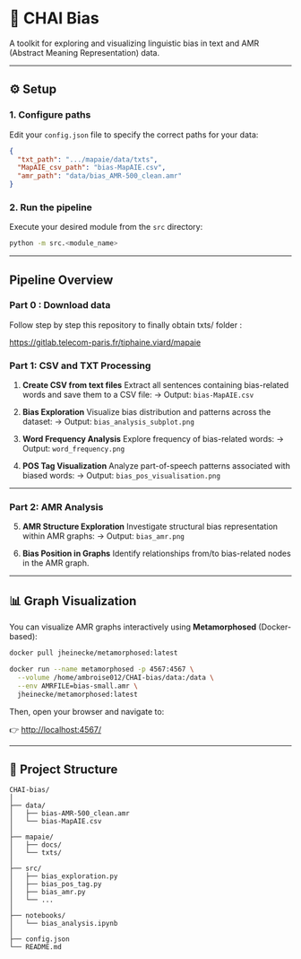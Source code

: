 # 🧠 CHAI Bias

A toolkit for exploring and visualizing linguistic bias in text and AMR (Abstract Meaning Representation) data.

---

## ⚙️ Setup

### 1. Configure paths

Edit your `config.json` file to specify the correct paths for your data:

```json
{
  "txt_path": ".../mapaie/data/txts",
  "MapAIE_csv_path": "bias-MapAIE.csv",
  "amr_path": "data/bias_AMR-500_clean.amr"
}
```

### 2. Run the pipeline

Execute your desired module from the `src` directory:

```bash
python -m src.<module_name>
```

---

## Pipeline Overview
### **Part 0 : Download data**
Follow step by step this repository to finally obtain txts/ folder :

https://gitlab.telecom-paris.fr/tiphaine.viard/mapaie

### **Part 1: CSV and TXT Processing**

1. **Create CSV from text files**
   Extract all sentences containing bias-related words and save them to a CSV file:
   → Output: `bias-MapAIE.csv`

2. **Bias Exploration**
   Visualize bias distribution and patterns across the dataset:
   → Output: `bias_analysis_subplot.png`

3. **Word Frequency Analysis**
   Explore frequency of bias-related words:
   → Output: `word_frequency.png`

4. **POS Tag Visualization**
   Analyze part-of-speech patterns associated with biased words:
   → Output: `bias_pos_visualisation.png`

---

### **Part 2: AMR Analysis**

5. **AMR Structure Exploration**
   Investigate structural bias representation within AMR graphs:
   → Output: `bias_amr.png`

6. **Bias Position in Graphs**
   Identify relationships from/to bias-related nodes in the AMR graph.

---

## 📊 Graph Visualization

You can visualize AMR graphs interactively using **Metamorphosed** (Docker-based):

```bash
docker pull jheinecke/metamorphosed:latest

docker run --name metamorphosed -p 4567:4567 \
  --volume /home/ambroise012/CHAI-bias/data:/data \
  --env AMRFILE=bias-small.amr \
  jheinecke/metamorphosed:latest
```

Then, open your browser and navigate to:

👉 [http://localhost:4567/](http://localhost:4567/)

---

## 📁 Project Structure

```
CHAI-bias/
│
├── data/
│   ├── bias-AMR-500_clean.amr
│   └── bias-MapAIE.csv
│
├── mapaie/
│   ├── docs/
│   └── txts/
│
├── src/
│   ├── bias_exploration.py
│   ├── bias_pos_tag.py
│   ├── bias_amr.py
│   └── ...
│
├── notebooks/
│   └── bias_analysis.ipynb
│
├── config.json
└── README.md
```

